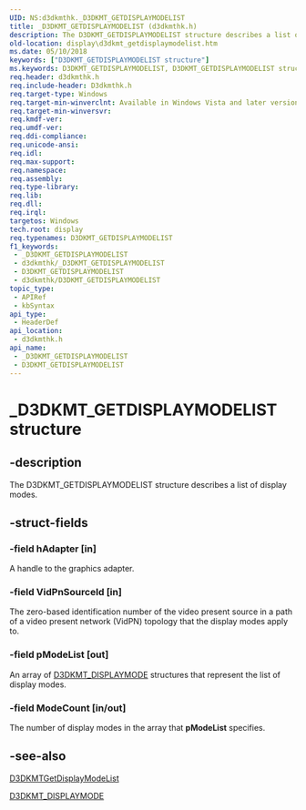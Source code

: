 ```yaml
---
UID: NS:d3dkmthk._D3DKMT_GETDISPLAYMODELIST
title: _D3DKMT_GETDISPLAYMODELIST (d3dkmthk.h)
description: The D3DKMT_GETDISPLAYMODELIST structure describes a list of display modes.
old-location: display\d3dkmt_getdisplaymodelist.htm
ms.date: 05/10/2018
keywords: ["D3DKMT_GETDISPLAYMODELIST structure"]
ms.keywords: D3DKMT_GETDISPLAYMODELIST, D3DKMT_GETDISPLAYMODELIST structure [Display Devices], OpenGL_Structs_27c1c3f3-6316-4dc3-b83d-1a8f6f6360bb.xml, _D3DKMT_GETDISPLAYMODELIST, d3dkmthk/D3DKMT_GETDISPLAYMODELIST, display.d3dkmt_getdisplaymodelist
req.header: d3dkmthk.h
req.include-header: D3dkmthk.h
req.target-type: Windows
req.target-min-winverclnt: Available in Windows Vista and later versions of the Windows operating systems.
req.target-min-winversvr: 
req.kmdf-ver: 
req.umdf-ver: 
req.ddi-compliance: 
req.unicode-ansi: 
req.idl: 
req.max-support: 
req.namespace: 
req.assembly: 
req.type-library: 
req.lib: 
req.dll: 
req.irql: 
targetos: Windows
tech.root: display
req.typenames: D3DKMT_GETDISPLAYMODELIST
f1_keywords:
 - _D3DKMT_GETDISPLAYMODELIST
 - d3dkmthk/_D3DKMT_GETDISPLAYMODELIST
 - D3DKMT_GETDISPLAYMODELIST
 - d3dkmthk/D3DKMT_GETDISPLAYMODELIST
topic_type:
 - APIRef
 - kbSyntax
api_type:
 - HeaderDef
api_location:
 - d3dkmthk.h
api_name:
 - _D3DKMT_GETDISPLAYMODELIST
 - D3DKMT_GETDISPLAYMODELIST
---
```


# _D3DKMT_GETDISPLAYMODELIST structure


## -description

The D3DKMT_GETDISPLAYMODELIST structure describes a list of display modes.

## -struct-fields

### -field hAdapter [in]

A handle to the graphics adapter.

### -field VidPnSourceId [in]

The zero-based identification number of the video present source in a path of a video present network (VidPN) topology that the display modes apply to.

### -field pModeList [out]

An array of <a href="/windows-hardware/drivers/ddi/d3dkmthk/ns-d3dkmthk-_d3dkmt_displaymode">D3DKMT_DISPLAYMODE</a> structures that represent the list of display modes.

### -field ModeCount [in/out]

The number of display modes in the array that <b>pModeList</b> specifies.

## -see-also

<a href="/windows-hardware/drivers/ddi/d3dkmthk/nf-d3dkmthk-d3dkmtgetdisplaymodelist">D3DKMTGetDisplayModeList</a>



<a href="/windows-hardware/drivers/ddi/d3dkmthk/ns-d3dkmthk-_d3dkmt_displaymode">D3DKMT_DISPLAYMODE</a>

